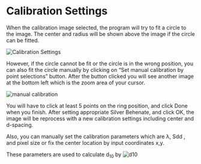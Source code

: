 # Calibration Settings

When the calibration image selected, the program will try to fit a circle to the image. The center and radius will be shown above the image if the circle can be fitted.

![Calibration Settings](/images/calibration.png)

However, if the circle cannot be fit or the circle is in the wrong position, you can also fit the circle manually by clicking on “Set manual calibration by point selections” button. After the button clicked you will see another image at the bottom left which is the zoom area of your cursor.

![manual calibration](/images/manual_cali.png)

You will have to click at least 5 points on the ring position, and click Done when you finish. After setting appropriate Silver Behenate, and click OK, the image will be reprocess with a new calibration settings including center and d-spacing.

Also, you can manually set the calibration parameters which are λ, Sdd , and pixel size or fix the center location by input coordinates x,y. 

These parameters are used to calculate d<sub>10</sub> by ![d10](/images/d10.png)